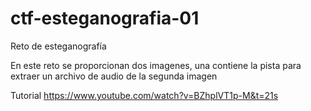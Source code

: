 # ctf-esteganografia-01
Reto de esteganografía

En este reto se proporcionan dos imagenes, una contiene la pista para extraer un archivo de audio de la segunda imagen

Tutorial
https://www.youtube.com/watch?v=BZhplVT1p-M&t=21s
